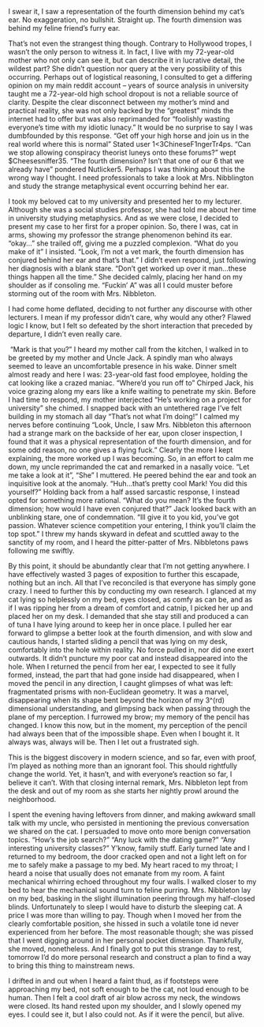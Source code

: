 I swear it, I saw a representation of the fourth dimension behind my cat’s ear. No exaggeration, no bullshit. Straight up. The fourth dimension was behind my feline friend’s furry ear.

That’s not even the strangest thing though. Contrary to Hollywood tropes, I wasn’t the only person to witness it. In fact, I live with my 72-year-old mother who not only can see it, but can describe it in lucrative detail, the wildest part? She didn’t question nor query at the very possibility of this occurring. Perhaps out of logistical reasoning, I consulted to get a differing opinion on my main reddit account – years of source analysis in university taught me a 72-year-old high school dropout is not a reliable source of clarity. Despite the clear disconnect between my mother’s mind and practical reality, she was not only backed by the “greatest” minds the internet had to offer but was also reprimanded for “foolishly wasting everyone’s time with my idiotic lunacy.” It would be no surprise to say I was dumbfounded by this response. “Get off your high horse and join us in the real world where this is normal” Stated user 1<3ChineseF1ngerTr4ps. “Can we stop allowing conspiracy theorist luneys onto these forums?” wept $Cheesesniffer35. “The fourth dimension? Isn’t that one of our 6 that we already have” pondered Nutlicker5. Perhaps I was thinking about this the wrong way I thought. I need professionals to take a look at Mrs. Nibblington and study the strange metaphysical event occurring behind her ear.

I took my beloved cat to my university and presented her to my lecturer. Although she was a social studies professor, she had told me about her time in university studying metaphysics. And as we were close, I decided to present my case to her first for a proper opinion. So, there I was, cat in arms, showing my professor the strange phenomenon behind its ear. “okay…” she trailed off, giving me a puzzled complexion. “What do you make of it” I insisted. “Look, I’m not a vet mark, the fourth dimension has conjured behind her ear and that’s that.” I didn’t even respond, just following her diagnosis with a blank stare. “Don’t get worked up over it man…these things happen all the time.” She decided calmly, placing her hand on my shoulder as if consoling me. “Fuckin’ A” was all I could muster before storming out of the room with Mrs. Nibbleton.

I had come home deflated, deciding to not further any discourse with other lecturers. I mean if my professor didn’t care, why would any other? Flawed logic I know, but I felt so defeated by the short interaction that preceded by departure, I didn’t even really care.

 “Mark is that you?” I heard my mother call from the kitchen, I walked in to be greeted by my mother and Uncle Jack. A spindly man who always seemed to leave an uncomfortable presence in his wake. Dinner smelt almost ready and here I was: 23-year-old fast food employee, holding the cat looking like a crazed maniac. “Where’d you run off to” Chirped Jack, his voice grazing along my ears like a knife waiting to penetrate my skin. Before I had time to respond, my mother interjected “He’s working on a project for university” she chimed. I snapped back with an untethered rage I’ve felt building in my stomach all day “That’s not what I’m doing!” I calmed my nerves before continuing “Look, Uncle, I saw Mrs. Nibbleton this afternoon had a strange mark on the backside of her ear, upon closer inspection, I found that it was a physical representation of the fourth dimension, and for some odd reason, no one gives a flying fuck.” Clearly the more I kept explaining, the more worked up I was becoming. So, in an effort to calm me down, my uncle reprimanded the cat and remarked in a nasally voice. “Let me take a look at it”, “She” I muttered. He peered behind the ear and took an inquisitive look at the anomaly. “Huh…that’s pretty cool Mark! You did this yourself?” Holding back from a half assed sarcastic response, I instead opted for something more rational. “What do you mean? It’s the fourth dimension; how would I have even conjured that?” Jack looked back with an unblinking stare, one of condemnation. “Ill give it to you kid, you’ve got passion. Whatever science competition your entering, I think you’ll claim the top spot.” I threw my hands skyward in defeat and scuttled away to the sanctity of my room, and I heard the pitter-patter of Mrs. Nibbletons paws following me swiftly.

By this point, it should be abundantly clear that I’m not getting anywhere. I have effectively wasted 3 pages of exposition to further this escapade, nothing but an inch. All that I’ve reconciled is that everyone has simply gone crazy. I need to further this by conducting my own research. I glanced at my cat lying so helplessly on my bed, eyes closed, as comfy as can be, and as if I was ripping her from a dream of comfort and catnip, I picked her up and placed her on my desk. I demanded that she stay still and produced a can of tuna I have lying around to keep her in once place. I pulled her ear forward to glimpse a better look at the fourth dimension, and with slow and cautious hands, I started sliding a pencil that was lying on my desk, comfortably into the hole within reality. No force pulled in, nor did one exert outwards. It didn’t puncture my poor cat and instead disappeared into the hole. When I returned the pencil from her ear, I expected to see it fully formed, instead, the part that had gone inside had disappeared, when I moved the pencil in any direction, I caught glimpses of what was left: fragmentated prisms with non-Euclidean geometry. It was a marvel, disappearing when its shape bent beyond the horizon of my 3^(rd) dimensional understanding, and glimpsing back when passing through the plane of my perception. I furrowed my brow; my memory of the pencil has changed. I know this now, but in the moment, my perception of the pencil had always been that of the impossible shape. Even when I bought it. It always was, always will be. Then I let out a frustrated sigh.

This is the biggest discovery in modern science, and so far, even with proof, I’m played as nothing more than an ignorant fool. This should rightfully change the world. Yet, it hasn’t, and with everyone’s reaction so far, I believe it can’t. With that closing internal remark, Mrs. Nibbleton lept from the desk and out of my room as she starts her nightly prowl around the neighborhood.

I spent the evening having leftovers from dinner, and making awkward small talk with my uncle, who persisted in mentioning the previous conversation we shared on the cat. I persuaded to move onto more benign conversation topics. “How’s the job search?” “Any luck with the dating game?” “Any interesting university classes?” Y’know, family stuff. Early turned late and I returned to my bedroom, the door cracked open and not a light left on for me to safely make a passage to my bed. My heart raced to my throat; I heard a noise that usually does not emanate from my room. A faint mechanical whirring echoed throughout my four walls. I walked closer to my bed to hear the mechanical sound turn to feline purring. Mrs. Nibbleton lay on my bed, basking in the slight illumination peering through my half-closed blinds. Unfortunately to sleep I would have to disturb the sleeping cat. A price I was more than willing to pay. Though when I moved her from the clearly comfortable position, she hissed in such a volatile tone id never experienced from her before. The most reasonable though; she was pissed that I went digging around in her personal pocket dimension. Thankfully, she moved, nonetheless. And I finally got to put this strange day to rest, tomorrow I’d do more personal research and construct a plan to find a way to bring this thing to mainstream news.

I drifted in and out when I heard a faint thud, as if footsteps were approaching my bed, not soft enough to be the cat, not loud enough to be human. Then I felt a cool draft of air blow across my neck, the windows were closed. Its hand rested upon my shoulder, and I slowly opened my eyes. I could see it, but I also could not. As if it were the pencil, but alive.

 